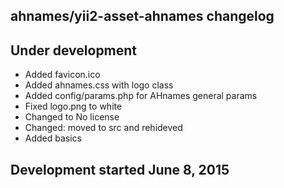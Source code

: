 ahnames/yii2-asset-ahnames changelog
------------------------------------

## Under development

- Added favicon.ico
- Added ahnames.css with logo class
- Added config/params.php for AHnames general params
- Fixed logo.png to white
- Changed to No license
- Changed: moved to src and rehideved
- Added basics

## Development started June 8, 2015

